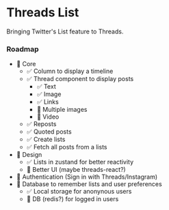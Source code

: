 # Threads List

Bringing Twitter's List feature to Threads.

### Roadmap

- 🚧 Core
  - ✅ Column to display a timeline
  - ✅ Thread component to display posts
    - ✅ Text
    - ✅ Image
    - ✅ Links
    - 🚧 Multiple images
    - 🚧 Video
  - ✅ Reposts
  - ✅ Quoted posts
  - ✅ Create lists
  - ✅ Fetch all posts from a lists
- 🚧 Design
  - ✅ Lists in zustand for better reactivity
  - 🚧 Better UI (maybe threads-react?)
- 🔲 Authentication (Sign in with Threads/Instagram)
- 🔲 Database to remember lists and user preferences
  - ✅ Local storage for anonynous users
  - 🔲 DB (redis?) for logged in users
